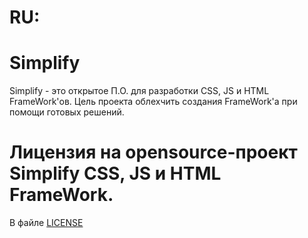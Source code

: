 # RU:
# Simplify
Simplify - это открытое П.О. для разработки CSS, JS и HTML FrameWork'ов.
Цель проекта облехчить создания FrameWork'а при помощи готовых решений.
# Лицензия на opensource-проект Simplify CSS, JS и HTML FrameWork.

В файле [LICENSE](https://github.com/ZDruft/Simplify/blob/master/LICENSE)
